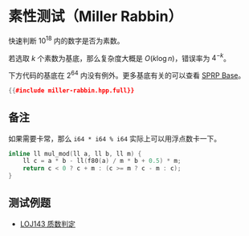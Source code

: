 # 素性测试（Miller Rabbin）

快速判断 $10^{18}$ 内的数字是否为素数。

若选取 $k$ 个素数为基底，那么复杂度大概是 $O(k \log n)$，错误率为 $4^{-k}$。

下方代码的基底在 $2^{64}$ 内没有例外。更多基底有关的可以查看 [SPRP Base](https://miller-rabin.appspot.com)。

```cpp
{{#include miller-rabbin.hpp.full}}
```

## 备注

如果需要卡常，那么 `i64 * i64 % i64` 实际上可以用浮点数卡一下。

```cpp
inline ll mul_mod(ll a, ll b, ll m) {
	ll c = a * b - ll(f80(a) / m * b + 0.5) * m;
	return c < 0 ? c + m : (c >= m ? c - m : c);
}
```

## 测试例题

- [LOJ143 质数判定](https://loj.ac/p/143)
